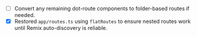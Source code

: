 - [ ] Convert any remaining dot-route components to folder-based routes if needed.
- [x] Restored `app/routes.ts` using `flatRoutes` to ensure nested routes work until Remix auto-discovery is reliable.
